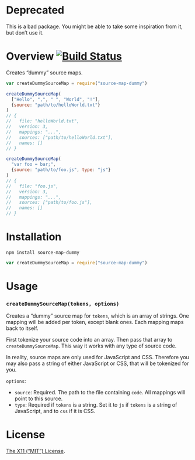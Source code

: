 Deprecated
==========

This is a bad package. You might be able to take some inspiration from it, but don’t use it.

Overview [![Build Status](https://travis-ci.org/lydell/source-map-dummy.svg?branch=master)](https://travis-ci.org/lydell/source-map-dummy)
========

Creates “dummy” source maps.

```js
var createDummySourceMap = require("source-map-dummy")

createDummySourceMap(
  ["Hello", ",", " ", "World", "!"],
  {source: "path/to/helloWorld.txt"}
)
// {
//   file: "helloWorld.txt",
//   version: 3,
//   mappings: "...",
//   sources: ["path/to/helloWorld.txt"],
//   names: []
// }

createDummySourceMap(
  "var foo = bar;",
  {source: "path/to/foo.js", type: "js"}
)
// {
//   file: "foo.js",
//   version: 3,
//   mappings: "...",
//   sources: ["path/to/foo.js"],
//   names: []
// }
```


Installation
============

`npm install source-map-dummy`

```js
var createDummySourceMap = require("source-map-dummy")
```


Usage
=====

### `createDummySourceMap(tokens, options)` ###

Creates a “dummy” source map for `tokens`, which is an array of strings. One
mapping will be added per token, except blank ones. Each mapping maps back to
itself.

First tokenize your source code into an array. Then pass that array to
`createDummySourceMap`. This way it works with any type of source code.

In reality, source maps are only used for JavaScript and CSS. Therefore you may
also pass a string of either JavaScript or CSS, that will be tokenized for you.

`options`:

- `source`: Required. The path to the file containing `code`. All mappings will
  point to this source.
- `type`: Required if `tokens` is a string. Set it to `js` if `tokens` is a
  string of JavaScript, and to `css` if it is CSS.


License
=======

[The X11 (“MIT”) License](LICENSE).
